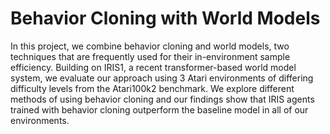 # Behavior Cloning with World Models
In this project, we combine behavior cloning and world models, two techniques that are frequently used for their in-environment sample efficiency. Building on IRIS1, a recent transformer-based world model system, we evaluate our approach using 3 Atari environments of differing difficulty levels from the Atari100k2 benchmark. We explore different methods of using behavior cloning and our findings show that IRIS agents trained with behavior cloning outperform the baseline model in all of our environments.
